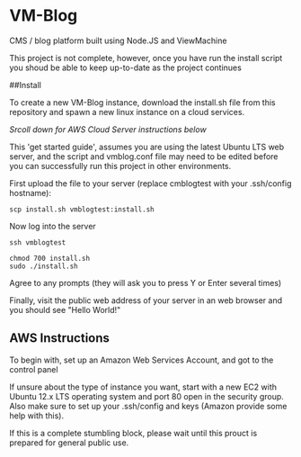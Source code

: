 VM-Blog
=======

CMS / blog platform built using Node.JS and ViewMachine

This project is not complete, however, once you have run the install script you shoud be able to keep up-to-date as the project continues

##Install

To create a new VM-Blog instance, download the install.sh file from this repository and spawn a new linux instance on a cloud services.

_Srcoll down for AWS Cloud Server instructions below_

This 'get started guide', assumes you are using the latest Ubuntu LTS web server, and the script and vmblog.conf file may need to be edited before you can successfully run this project in other environments.


First upload the file to your server (replace cmblogtest with your .ssh/config hostname):

`scp install.sh vmblogtest:install.sh`

Now log into the server

`ssh vmblogtest`

```
chmod 700 install.sh
sudo ./install.sh
```

Agree to any prompts (they will ask you to press Y or Enter several times)

Finally, visit the public web address of your server in an web browser and you should see "Hello World!"


## AWS Instructions

To begin with, set up an Amazon Web Services Account, and got to the control panel

If unsure about the type of instance you want, start with a new EC2 with Ubuntu 12.x LTS operating system and port 80 open in the security group. Also make sure to set up your .ssh/config and keys (Amazon provide some help with this).

If this is a complete stumbling block, please wait until this prouct is prepared for general public use.